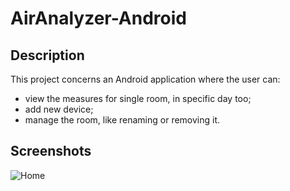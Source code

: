 # AirAnalyzer-Android
## Description
This project concerns an Android application where the user can:
 - view the measures for single room, in specific day too;
 - add new device;
 - manage the room, like renaming or removing it.

## Screenshots
![Home](https://www.davidepalladino.com/wp-content/uploads/2021/06/Air-Analyzer-v2.0.3-Android-App.jpg)
